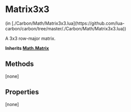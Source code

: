 <link href="../../style.css" rel="stylesheet" type="text/css"/>
<h1 class="class-title">Matrix3x3</h1>
<span class="file-link">(in [./Carbon/Math/Matrix3x3.lua](https://github.com/lua-carbon/carbon/tree/master/./Carbon/Math/Matrix3x3.lua))</span><br/>

A 3x3 row-major matrix.

**Inherits [Math.Matrix](Classes/Math.Matrix)**

## Methods
[none]

## Properties
[none]
